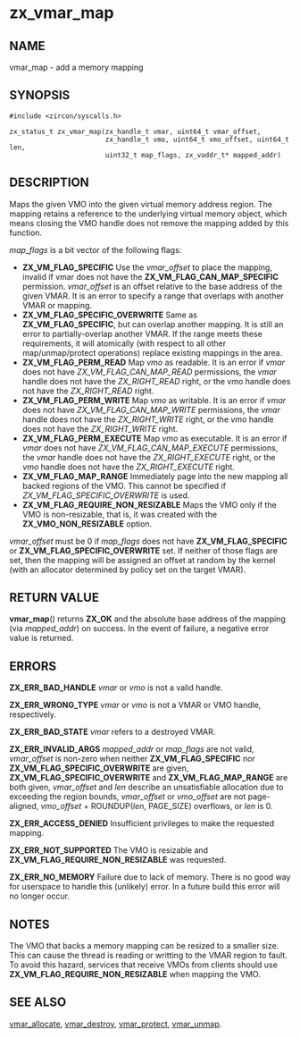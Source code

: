 # zx_vmar_map

## NAME

vmar_map - add a memory mapping

## SYNOPSIS

```
#include <zircon/syscalls.h>

zx_status_t zx_vmar_map(zx_handle_t vmar, uint64_t vmar_offset,
                        zx_handle_t vmo, uint64_t vmo_offset, uint64_t len,
                        uint32_t map_flags, zx_vaddr_t* mapped_addr)
```

## DESCRIPTION

Maps the given VMO into the given virtual memory address region.  The mapping
retains a reference to the underlying virtual memory object, which means
closing the VMO handle does not remove the mapping added by this function.

*map_flags* is a bit vector of the following flags:
- **ZX_VM_FLAG_SPECIFIC**  Use the *vmar_offset* to place the mapping, invalid if
  vmar does not have the **ZX_VM_FLAG_CAN_MAP_SPECIFIC** permission.
  *vmar_offset* is an offset relative to the base address of the given VMAR.
  It is an error to specify a range that overlaps with another VMAR or mapping.
- **ZX_VM_FLAG_SPECIFIC_OVERWRITE**  Same as **ZX_VM_FLAG_SPECIFIC**, but can
  overlap another mapping.  It is still an error to partially-overlap another VMAR.
  If the range meets these requirements, it will atomically (with respect to all
  other map/unmap/protect operations) replace existing mappings in the area.
- **ZX_VM_FLAG_PERM_READ**  Map *vmo* as readable.  It is an error if *vmar*
  does not have *ZX_VM_FLAG_CAN_MAP_READ* permissions, the *vmar* handle does
  not have the *ZX_RIGHT_READ* right, or the *vmo* handle does not have the
  *ZX_RIGHT_READ* right.
- **ZX_VM_FLAG_PERM_WRITE**  Map *vmo* as writable.  It is an error if *vmar*
  does not have *ZX_VM_FLAG_CAN_MAP_WRITE* permissions, the *vmar* handle does
  not have the *ZX_RIGHT_WRITE* right, or the *vmo* handle does not have the
  *ZX_RIGHT_WRITE* right.
- **ZX_VM_FLAG_PERM_EXECUTE**  Map *vmo* as executable.  It is an error if *vmar*
  does not have *ZX_VM_FLAG_CAN_MAP_EXECUTE* permissions, the *vmar* handle does
  not have the *ZX_RIGHT_EXECUTE* right, or the *vmo* handle does not have the
  *ZX_RIGHT_EXECUTE* right.
- **ZX_VM_FLAG_MAP_RANGE**  Immediately page into the new mapping all backed
  regions of the VMO.  This cannot be specified if
  *ZX_VM_FLAG_SPECIFIC_OVERWRITE* is used.
- **ZX_VM_FLAG_REQUIRE_NON_RESIZABLE** Maps the VMO only if the VMO is non-resizable,
  that is, it was created with the **ZX_VMO_NON_RESIZABLE** option.

*vmar_offset* must be 0 if *map_flags* does not have **ZX_VM_FLAG_SPECIFIC** or
**ZX_VM_FLAG_SPECIFIC_OVERWRITE** set.  If neither of those flags are set, then
the mapping will be assigned an offset at random by the kernel (with an
allocator determined by policy set on the target VMAR).

## RETURN VALUE

**vmar_map**() returns **ZX_OK** and the absolute base address of the
mapping (via *mapped_addr*) on success.  In the event of failure, a negative
error value is returned.

## ERRORS

**ZX_ERR_BAD_HANDLE**  *vmar* or *vmo* is not a valid handle.

**ZX_ERR_WRONG_TYPE**  *vmar* or *vmo* is not a VMAR or VMO handle, respectively.

**ZX_ERR_BAD_STATE**  *vmar* refers to a destroyed VMAR.

**ZX_ERR_INVALID_ARGS** *mapped_addr* or *map_flags* are not valid, *vmar_offset* is
non-zero when neither **ZX_VM_FLAG_SPECIFIC** nor
**ZX_VM_FLAG_SPECIFIC_OVERWRITE** are given,
**ZX_VM_FLAG_SPECIFIC_OVERWRITE** and **ZX_VM_FLAG_MAP_RANGE** are both given,
*vmar_offset* and *len* describe an unsatisfiable allocation due to exceeding the region bounds,
*vmar_offset* or *vmo_offset* are not page-aligned,
*vmo_offset* + ROUNDUP(*len*, PAGE_SIZE) overflows, or *len* is 0.

**ZX_ERR_ACCESS_DENIED**  Insufficient privileges to make the requested mapping.

**ZX_ERR_NOT_SUPPORTED** The VMO is resizable and **ZX_VM_FLAG_REQUIRE_NON_RESIZABLE** was
requested.

**ZX_ERR_NO_MEMORY**  Failure due to lack of memory.
There is no good way for userspace to handle this (unlikely) error.
In a future build this error will no longer occur.

## NOTES

The VMO that backs a memory mapping can be resized to a smaller size. This can cause the
thread is reading or writting to the VMAR region to fault. To avoid this hazard, services
that receive VMOs from clients should use **ZX_VM_FLAG_REQUIRE_NON_RESIZABLE** when mapping
the VMO.

## SEE ALSO

[vmar_allocate](vmar_allocate.md),
[vmar_destroy](vmar_destroy.md),
[vmar_protect](vmar_protect.md),
[vmar_unmap](vmar_unmap.md).
